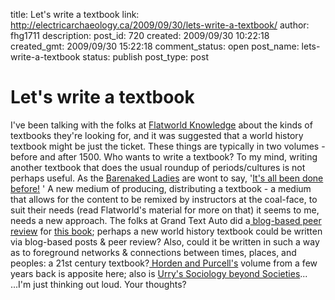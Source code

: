 title: Let's write a textbook
link: http://electricarchaeology.ca/2009/09/30/lets-write-a-textbook/
author: fhg1711
description: 
post_id: 720
created: 2009/09/30 10:22:18
created_gmt: 2009/09/30 15:22:18
comment_status: open
post_name: lets-write-a-textbook
status: publish
post_type: post

# Let's write a textbook

I've been talking with the folks at [Flatworld Knowledge](http://www.flatworldknowledge.com/) about the kinds of textbooks they're looking for, and it was suggested that a world history textbook might be just the ticket. These things are typically in two volumes - before and after 1500. Who wants to write a textbook? To my mind, writing another textbook that does the usual roundup of periods/cultures is not perhaps useful. As the [Barenaked Ladies](http://barenakedladies.com/) are wont to say, '[It's all been done before!](http://barenakedladies.com/node/1244) ' A new medium of producing, distributing a textbook - a medium that allows for the content to be remixed by instructors at the coal-face, to suit their needs (read Flatworld's material for more on that) it seems to me, needs a new approach. The folks at Grand Text Auto did a[ blog-based peer review](http://grandtextauto.org/2009/05/12/blog-based-peer-review-four-surprises/) for [this book](http://eis-blog.ucsc.edu/2009/08/expressive-processing-arrives/); perhaps a new world history textbook could be written via blog-based posts & peer review? Also, could it be written in such a way as to foreground networks & connections between times, places, and peoples: a 21st century textbook?[ Horden and Purcell's](http://books.google.com/books?id=R8GhRYNrkzYC&dq=horden+purcell+sea&printsec=frontcover&source=bl&ots=ZX0YuFNljN&sig=y8-mSs_ab2FAUfJlhmOxOSALDls&hl=en&ei=JXfDSsG6N5DqsQOIkbzNAg&sa=X&oi=book_result&ct=result&resnum=2&ved=0CA0Q6AEwAQ) volume from a few years back is apposite here; also is [Urry's Sociology beyond Societies](http://books.google.com/books?id=ogyDBobOHVEC&dq=urry+sociology+beyond+societies&printsec=frontcover&source=bl&ots=8SPEdyw61o&sig=4qsMCHzeCpHTrssHEoXNw2Jo8OY&hl=en&ei=R3fDStntJIv8sQO4wtHJAg&sa=X&oi=book_result&ct=result&resnum=3&ved=0CBYQ6AEwAg)... ...I'm just thinking out loud. Your thoughts?